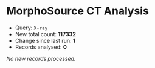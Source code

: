 # MorphoSource CT Analysis

* Query: `X-ray`
* New total count: **117332**
* Change since last run: **1**
* Records analysed: **0**

_No new records processed._